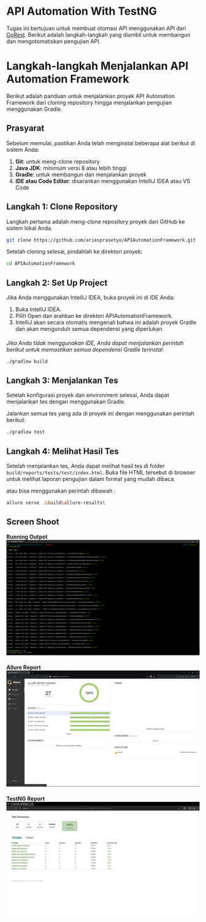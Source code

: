 
# API Automation With TestNG
Tugas ini bertujuan untuk membuat otomasi API menggunakan API dari [GoRest](https://gorest.co.in/). Berikut adalah langkah-langkah yang diambil untuk membangun dan mengotomatiskan pengujian API.

# Langkah-langkah Menjalankan API Automation Framework

Berikut adalah panduan untuk menjalankan proyek API Automation Framework dari cloning repository hingga menjalankan pengujian menggunakan Gradle.

## Prasyarat
Sebelum memulai, pastikan Anda telah menginstal beberapa alat berikut di sistem Anda:
1. **Git**: untuk meng-clone repository
2. **Java JDK**: minimum versi 8 atau lebih tinggi
3. **Gradle**: untuk membangun dan menjalankan proyek
4. **IDE atau Code Editor**: disarankan menggunakan IntelliJ IDEA atau VS Code

## Langkah 1: Clone Repository
Langkah pertama adalah meng-clone repository proyek dari GitHub ke sistem lokal Anda.

```bash
git clone https://github.com/ariesprasetyo/APIAutomationFramework.git
```
Setelah cloning selesai, pindahlah ke direktori proyek:
```bash
cd APIAutomationFramework
```
## Langkah 2: Set Up Project
Jika Anda menggunakan IntelliJ IDEA, buka proyek ini di IDE Anda:

1. Buka IntelliJ IDEA.
2. Pilih Open dan arahkan ke direktori APIAutomationFramework.
3. IntelliJ akan secara otomatis mengenali bahwa ini adalah proyek Gradle dan akan mengunduh semua dependensi yang diperlukan.

#### 
_Jika Anda tidak menggunakan IDE, Anda dapat menjalankan perintah berikut untuk memastikan semua dependensi Gradle terinstal:_

```bash
./gradlew build
```

## Langkah 3: Menjalankan Tes
Setelah konfigurasi proyek dan environment selesai, Anda dapat menjalankan tes dengan menggunakan Gradle.

Jalankan semua tes yang ada di proyek ini dengan menggunakan perintah berikut:
```bash
./gradlew test
```

## Langkah 4: Melihat Hasil Tes
Setelah menjalankan tes, Anda dapat melihat hasil tes di folder `build/reports/tests/test/index.html`. Buka file HTML tersebut di browser untuk melihat laporan pengujian dalam format yang mudah dibaca.

atau bisa menggunakan perintah dibawah :

```bash
allure serve .\build\allure-results\
```

## Screen Shoot
**Running Outpot**
![Terminal Outpot](Terminal.png)
####
**Allure Report**
![Allure Report](Allure.png)
####
**TestNG Report**
![Report](Report.png)



